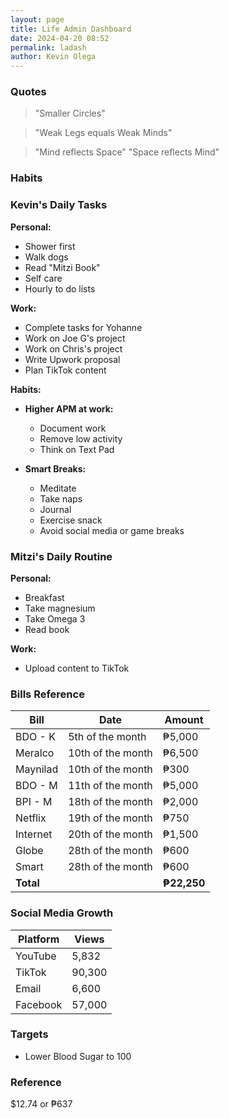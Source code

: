 ```yaml
--- 
layout: page
title: Life Admin Dashboard
date: 2024-04-20 08:52
permalink: ladash 
author: Kevin Olega 
--- 
```

### Quotes

> "Smaller Circles"

> "Weak Legs equals Weak Minds"

> "Mind reflects Space"
> "Space reflects Mind"



### Habits

### Kevin's Daily Tasks

**Personal:**

- Shower first
- Walk dogs
- Read "Mitzi Book"
- Self care
- Hourly to do lists

**Work:**

- Complete tasks for Yohanne
- Work on Joe G's project
- Work on Chris's project
- Write Upwork proposal
- Plan TikTok content

**Habits:**

- **Higher APM at work:**
  - Document work
  - Remove low activity
  - Think on Text Pad

- **Smart Breaks:**
  - Meditate
  - Take naps
  - Journal
  - Exercise snack
  - Avoid social media or game breaks

### Mitzi's Daily Routine

**Personal:**

- Breakfast
- Take magnesium
- Take Omega 3
- Read book

**Work:**

- Upload content to TikTok


### Bills Reference

| Bill     | Date             | Amount |
|----------|------------------|--------|
| BDO - K  | 5th of the month | ₱5,000 |
| Meralco  | 10th of the month| ₱6,500 |
| Maynilad | 10th of the month| ₱300   |
| BDO - M  | 11th of the month| ₱5,000 |
| BPI - M  | 18th of the month| ₱2,000 |
| Netflix  | 19th of the month| ₱750   |
| Internet | 20th of the month| ₱1,500 |
| Globe    | 28th of the month| ₱600   |
| Smart    | 28th of the month| ₱600   |
| **Total**|                  |**₱22,250**|


### Social Media Growth

| Platform | Views   |
|----------|---------|
| YouTube  | 5,832   |
| TikTok   | 90,300  |
| Email    | 6,600   |
| Facebook | 57,000  |

### Targets

- Lower Blood Sugar to 100


### Reference

$12.74 or ₱637
